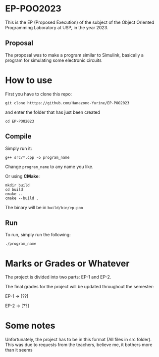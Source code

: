 # EP-POO2023
This is the EP (Proposed Execution) of the subject of the Object Oriented Programming Laboratory at USP, in the year 2023.

## Proposal
The proposal was to make a program similar to Simulink, basically a program for simulating some electronic circuits

# How to use

First you have to clone this repo:

`git clone htttps://github.com/Hanazono-Yurine/EP-POO2023`

and enter the folder that has just been created

`cd EP-POO2023`

## Compile

Simply run it:

`g++ src/*.cpp -o program_name`

Change `program_name` to any name you like.

Or using **CMake**:

```
mkdir build
cd build
cmake ..
cmake --build .
```

The binary will be in `build/bin/ep-poo`

## Run

To run, simply run the following:

`./program_name`

# Marks or Grades or Whatever
The project is divided into two parts: EP-1 and EP-2.  

The final grades for the project will be updated throughout the semester:  

EP-1 -> [??]

EP-2 -> [??]

# Some notes

Unfortunately, the project has to be in this format (All files in src folder). This was due to requests from the teachers, believe me, it bothers more than it seems
